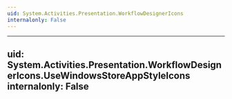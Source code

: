 ```yaml
---
uid: System.Activities.Presentation.WorkflowDesignerIcons
internalonly: False
---
```


---
uid: System.Activities.Presentation.WorkflowDesignerIcons.UseWindowsStoreAppStyleIcons
internalonly: False
---
